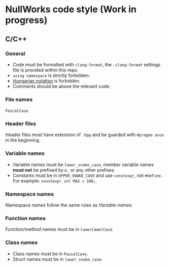 # NullWorks code style (Work in progress)

## C/C++

### General

- Code must be formatted with `clang-format`, the `.clang-format` settings file is provided within this repo.
- `using namespace` is strictly forbidden.
- [Hungarian notation](https://en.wikipedia.org/wiki/Hungarian_notation) is forbidden.
- Comments should be above the relevant code.

### File names

`PascalCase`.

### Header files

Header files must have extension of `.hpp` and be guarded with `#pragma once` in the beginning.

### Variable names

- Variable names must be `lower_snake_case`, member variable names **must not** be prefixed by `m_` or any other prefixes.
- Constants must be in `UPPER_SNAKE_CASE` and use `constexpr`, not `#define`. For example: `constexpr int MAX = 100;`.

### Namespace names

Namespace names follow the same rules as *Variable names*.

### Function names

Function/method names must be in `lowerCamelCase`.

### Class names

- Class names must be in `PascalCase`.
- Struct names must be in `lower_snake_case`.
